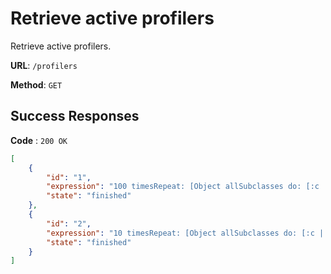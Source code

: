 # Retrieve active profilers

Retrieve active profilers.

**URL**: `/profilers`

**Method**: `GET`

## Success Responses

**Code** : `200 OK`

```json
[
	{
		"id": "1",
		"expression": "100 timesRepeat: [Object allSubclasses do: [:c | c name size factorial]]",
		"state": "finished"
	},
	{
		"id": "2",
		"expression": "10 timesRepeat: [Object allSubclasses do: [:c | c name size factorial]]",
		"state": "finished"
	}
]
```
